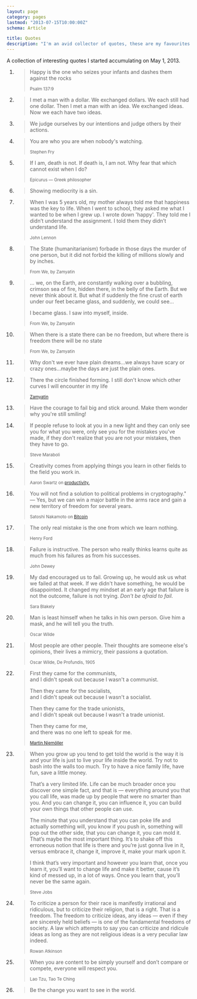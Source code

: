 ```yaml
---
layout: page
category: pages
lastmod: "2013-07-15T10:00:00Z"
schema: Article

title: Quotes
description: "I'm an avid collector of quotes, these are my favourites."
---
```

<p class='lead'>A collection of interesting quotes I started accumulating <time class="timeago" datetime="2013-05-01T00:00:00Z">on May 1, 2013</time>.</p>

<ol id="all-quotes">

<li><blockquote><p>
Happy is the one who seizes your infants and dashes them against the rocks
</p><small>Psalm 137:9</small>
</blockquote></li>

<li><blockquote><p>
I met a man with a dollar. We exchanged dollars. We each still had one dollar. Then I met a man with an idea. We exchanged ideas. Now we each have two ideas.
</p></blockquote></li>

<li><blockquote><p>
We judge ourselves by our intentions and judge others by their actions.
</p></blockquote></li>

<li><blockquote><p>
You are who you are when nobody's watching.
</p><small>Stephen Fry</small>
</blockquote></li>

<li><blockquote><p>
If I am, death is not. If death is, I am not. Why fear that which cannot exist when I do?
</p><small>Epicurus — Greek philosopher</small>
</blockquote></li>

<li><blockquote><p>
Showing mediocrity is a sin.
</p></blockquote></li>

<li><blockquote><p>
When I was 5 years old, my mother always told me that happiness was the key to life. When I went to school, they asked me what I wanted to be when I grew up. I wrote down 'happy'. They told me I didn’t understand the assignment. I told them they didn’t understand life.
</p><small>John Lennon</small>
</blockquote></li>

<li><blockquote><p>
The State (humanitarianism) forbade in those days the murder of one person, but it did not forbid the killing of millions slowly and by inches.
</p><small>From We, by Zamyatin</small>
</blockquote></li>

<li><blockquote><p>
… we, on the Earth, are constantly walking over a bubbling, crimson sea of fire, hidden there, in the belly of the Earth. But we never think about it. But what if suddenly the fine crust of earth under our feet became glass, and suddenly, we could see…</p>

<p>I became glass. I saw into myself, inside.</p>
<small>From We, by Zamyatin</small>
</blockquote></li>

<li><blockquote><p>
When there is a state there can be no freedom, but where there is freedom there will be no state
</p><small>From We, by Zamyatin</small>
</blockquote></li>

<li><blockquote><p>
Why don't we ever have plain dreams…we always have scary or crazy ones…maybe the days are just the plain ones.
</p></blockquote></li>

<!-- Zamyatin: Так замкнулся круг. Еще не знаю, не вижу, какие кривые в моей жизни дальше. -->
<li><blockquote><p>
There the circle finished forming. I still don't know which other curves I will encounter in my life
</p><small><a href="https://en.wikipedia.org/wiki/Yevgeny_Zamyatin">Zamyatin</a></small>
</blockquote></li>

<li><blockquote><p>
Have the courage to fail big and stick around. Make them wonder why you're still smiling!
<!-- https://gs1.wac.edgecastcdn.net/8019B6/data.tumblr.com/2f140d3e404e6c0d5124477429776d5f/tumblr_mnf5azwns31rof24yo1_500.gif -->
</p></blockquote></li>

<li><blockquote><p>
If people refuse to look at you in a new light and they can only see you for what you were, only see you for the mistakes you've made, if they don't realize that you are not your mistakes, then they have to go.
</p><small>Steve Maraboli</small>
</blockquote></li>

<li><blockquote><p>
Creativity comes from applying things you learn in other fields to the field you work in.
</p><small>Aaron Swartz on <a href="http://www.aaronsw.com/weblog/productivity">productivity.</a></small>
</blockquote></li>

<li><blockquote><p>
You will not find a solution to political problems in cryptography." — Yes, but we can win a major battle in the arms race and gain a new territory of freedom for several years.
</p><small>Satoshi Nakamoto on <a href="http://www.mail-archive.com/cryptography@metzdowd.com/msg09971.html">Bitcoin</a></small>
</blockquote></li>

<li><blockquote><p>
The only real mistake is the one from which we learn nothing.
</p><small>Henry Ford</small>
</blockquote></li>

<li><blockquote><p>
Failure is instructive. The person who really thinks learns quite as much from his failures as from his successes.
</p><small>John Dewey</small>
</blockquote></li>

<li><blockquote><p>
My dad encouraged us to fail. Growing up, he would ask us what we failed at that week. If we didn't have something, he would be disappointed. It changed my mindset at an early age that failure is not the outcome, failure is not trying. <em>Don't be afraid to fail.</em>
</p><small>Sara Blakely</small>
</blockquote></li>

<li><blockquote><p>
Man is least himself when he talks in his own person. Give him a mask, and he will tell you the truth.
</p><small>Oscar Wilde</small>
</blockquote></li>

<li><blockquote><p>
Most people are other people. Their thoughts are someone else's opinions, their lives a mimicry, their passions a quotation. 
</p><small>Oscar Wilde, De Profundis, 1905</small>
</blockquote></li>

<li><blockquote>
<p>First they came for the communists,<br>
and I didn't speak out because I wasn't a communist.</p>
<p>Then they came for the socialists,<br>
and I didn't speak out because I wasn't a socialist.</p>
<p>Then they came for the trade unionists,<br>
and I didn't speak out because I wasn't a trade unionist.</p>
<p>Then they came for me,<br>
and there was no one left to speak for me.</p>
<small><a href="https://en.wikipedia.org/wiki/First_they_came" title="First they came…">Martin Niemöller</a></small>
</blockquote></li>

<li><blockquote>
<p>When you grow up you tend to get told the world is the way it is and your life is just to live your life inside the world. Try not to bash into the walls too much. Try to have a nice family life, have fun, save a little money.</p>

<p>That’s a very limited life. Life can be much broader once you discover one simple fact, and that is — everything around you that you call life, was made up by people that were no smarter than you. And you can change it, you can influence it, you can build your own things that other people can use.</p>

<p>The minute that you understand that you can poke life and actually something will, you know if you push in, something will pop out the other side, that you can change it, you can mold it. That’s maybe the most important thing. It’s to shake off this erroneous notion that life is there and you’re just gonna live in it, versus embrace it, change it, improve it, make your mark upon it.</p>

<p>I think that’s very important and however you learn that, once you learn it, you’ll want to change life and make it better, cause it’s kind of messed up, in a lot of ways. Once you learn that, you’ll never be the same again.</p>
<small>Steve Jobs</small>
</blockquote></li>

<li><blockquote><p>
To criticize a person for their race is manifestly irrational and ridiculous, but to criticize their religion, that is a right. That is a freedom. The freedom to criticize ideas, any ideas — even if they are sincerely held beliefs — is one of the fundamental freedoms of society. A law which attempts to say you can criticize and ridicule ideas as long as they are not religious ideas is a very peculiar law indeed.
</p><small>Rowan Atkinson</small>
</blockquote></li>

<li><blockquote><p>
When you are content to be simply yourself and don’t compare or compete, everyone will respect you.
</p><small>Lao Tzu, Tao Te Ching</small>
</blockquote></li>

<li><blockquote><p>
Be the change you want to see in the world.
</p></blockquote></li>

<!--
	Uncited
<li><blockquote><p>
</p></blockquote></li>

	Cited
<li><blockquote><p>
</p><small></small>
</blockquote></li>
-->


</ol>
